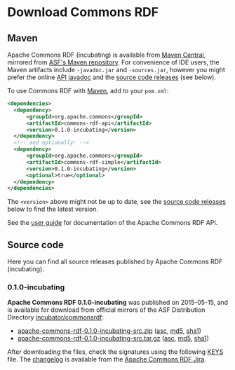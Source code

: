<!--

    Licensed to the Apache Software Foundation (ASF) under one
    or more contributor license agreements. See the NOTICE file
    distributed with this work for additional information
    regarding copyright ownership. The ASF licenses this file
    to you under the Apache License, Version 2.0 (the
    "License"); you may not use this file except in compliance
    with the License.  You may obtain a copy of the License at

        http://www.apache.org/licenses/LICENSE-2.0

    Unless required by applicable law or agreed to in writing, software
    distributed under the License is distributed on an "AS IS" BASIS,
    WITHOUT WARRANTIES OR CONDITIONS OF ANY KIND, either express or implied.
    See the License for the specific language governing permissions and
    limitations under the License.

-->

# Download Commons RDF


## Maven

Apache Commons RDF (incubating) is available from
[Maven Central](http://central.maven.org/maven2/org/apache/commons/commons-rdf-api/),
mirrored from
[ASF's Maven repository](https://repository.apache.org/content/repositories/releases/org/apache/commons/commons-rdf-api/).
For convenience of IDE users, the Maven artifacts include `-javadoc.jar` and
`-sources.jar`, however you might prefer the
online [API javadoc](apidocs/)
and the [source code releases](#Source_code) (see below).

To use Commons RDF with [Maven](https://maven.apache.org/), add to your `pom.xml`:

```xml
<dependencies>
  <dependency>
      <groupId>org.apache.commons</groupId>
      <artifactId>commons-rdf-api</artifactId>
      <version>0.1.0-incubating</version>
  </dependency>
  <!-- and optionally: -->
  <dependency>
      <groupId>org.apache.commons</groupId>
      <artifactId>commons-rdf-simple</artifactId>
      <version>0.1.0-incubating</version>
      <optional>true</optional>
  </dependency>
</dependencies>
```

The `<version>` above might not be up to date,
see the [source code releases](#Source_code) below to find the latest version.

See the [user guide](userguide.html) for documentation of the
Apache Commons RDF API.  

## Source code

Here you can find all source releases published by Apache Commons RDF (incubating).

### 0.1.0-incubating

**Apache Commons RDF 0.1.0-incubating** was published on 2015-05-15, and is available for download
from official mirrors of the
ASF Distribution Directory [incubator/commonsrdf](https://www.apache.org/dyn/closer.cgi/incubator/commonsrdf/0.1.0-incubating/):

* [apache-commons-rdf-0.1.0-incubating-src.zip](https://www.apache.org/dyn/closer.cgi/incubator/commonsrdf/0.1.0-incubating/apache-commons-rdf-0.1.0-incubating-src.zip)
  ([asc](https://dist.apache.org/repos/dist/release/incubator/commonsrdf/0.1.0-incubating/apache-commons-rdf-0.1.0-incubating-src.zip.asc),
  [md5](https://dist.apache.org/repos/dist/release/incubator/commonsrdf/0.1.0-incubating/apache-commons-rdf-0.1.0-incubating-src.zip.md5),
  [sha1](https://dist.apache.org/repos/dist/release/incubator/commonsrdf/0.1.0-incubating/apache-commons-rdf-0.1.0-incubating-src.zip.sha1))
* [apache-commons-rdf-0.1.0-incubating-src.tar.gz](https://www.apache.org/dyn/closer.cgi/incubator/commonsrdf/0.1.0-incubating/apache-commons-rdf-0.1.0-incubating-src.tar.gz)
  ([asc](https://dist.apache.org/repos/dist/release/incubator/commonsrdf/0.1.0-incubating/apache-commons-rdf-0.1.0-incubating-src.tar.gz.asc),
  [md5](https://dist.apache.org/repos/dist/release/incubator/commonsrdf/0.1.0-incubating//apache-commons-rdf-0.1.0-incubating-src.tar.gz.md5),
  [sha1](https://dist.apache.org/repos/dist/release/incubator/commonsrdf/0.1.0-incubating/apache-commons-rdf-0.1.0-incubating-src.tar.gz.sha1))

After downloading the files, check the signatures using the following [KEYS](https://dist.apache.org/repos/dist/release/incubator/commonsrdf/KEYS)
file. The [changelog](https://issues.apache.org/jira/secure/ReleaseNote.jspa?projectId=12316620&amp;version=12332056)
is available from the [Apache Commons RDF Jira](https://issues.apache.org/jira/browse/COMMONSRDF).
